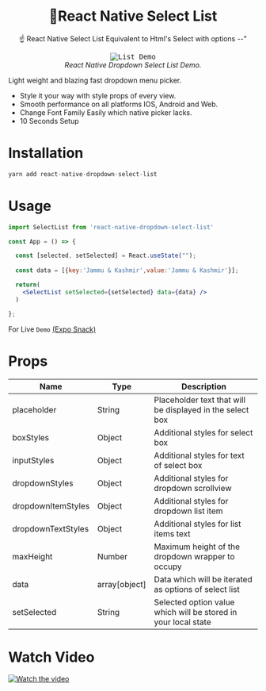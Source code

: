 

<h1 align="center">
  🚩React Native Select List
</h1>

<div align="center">

☝️ React Native Select List Equivalent to Html's  Select with options --"

</div>

<p align="center" >
  <kbd>
    <img
      src="https://raw.githubusercontent.com/danish1658/react-native-dropdown-select-list/main/assets/images/demo.gif"
      title="List Demo"
    >
  </kbd>
  <br>
  <em>React Native Dropdown Select List Demo.</em>
</p>

Light weight and blazing fast dropdown menu picker.

-   Style it your way with style props of every view.
-   Smooth performance on all platforms IOS, Android and Web.
-   Change Font Family Easily which native picker lacks.
-   10 Seconds Setup

# Installation
```jsx
yarn add react-native-dropdown-select-list
```

# Usage
```jsx
import SelectList from 'react-native-dropdown-select-list'

const App = () => {

  const [selected, setSelected] = React.useState("");
  
  const data = [{key:'Jammu & Kashmir',value:'Jammu & Kashmir'}];

  return(
    <SelectList setSelected={setSelected} data={data} />
  )

};
```

For Live `Demo` [(Expo Snack)](https://snack.expo.dev/@danish1658/react-native-dropdown-select-list)

# Props
| Name | Type | Description |
| ---- | ---- | ----------- |
| placeholder | String | Placeholder text that will be displayed in the select box
| boxStyles| Object| Additional styles for select box
| inputStyles| Object| Additional styles for text of select box
| dropdownStyles| Object| Additional styles for dropdown scrollview
| dropdownItemStyles| Object| Additional styles for dropdown list item
| dropdownTextStyles| Object| Additional styles for list items text
| maxHeight| Number | Maximum height of the dropdown wrapper to occupy
| data| array[object]| Data which will be iterated as options of select list
| setSelected| String | Selected option value which will be stored in your local state

# Watch Video
[![Watch the video](https://i.imgur.com/9CVX16L.png)](https://www.youtube.com/watch?v=J9raEY-1KPQ&t=499s)
